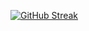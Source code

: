 [![GitHub Streak](https://github-readme-streak-stats.herokuapp.com?user=shahriarkh&theme=holi-theme&hide_border=true&date_format=j%20M%5B%20Y%5D)](https://git.io/streak-stats)
